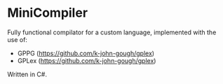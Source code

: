 # MiniCompiler

Fully functional compilator for a custom language, implemented with the use of:
 - GPPG  (https://github.com/k-john-gough/gplex) 
 - GPLex (https://github.com/k-john-gough/gplex)   

Written in C#.
